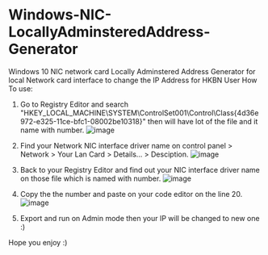 # Windows-NIC-LocallyAdminsteredAddress-Generator
Windows 10 NIC network card Locally Adminstered Address Generator for local Network card interface to change the IP Address for HKBN User
How To use:

1. Go to Registry Editor and search "HKEY_LOCAL_MACHINE\SYSTEM\ControlSet001\Control\Class\{4d36e972-e325-11ce-bfc1-08002be10318}" then will have lot of the file and it name with number.
![image](https://user-images.githubusercontent.com/93077307/202847967-1b006800-e303-4802-86c9-3b4bf0bed50e.png)

2. Find your Network NIC interface driver name on control panel > Network > Your Lan Card > Details... > Desciption.
![image](https://user-images.githubusercontent.com/93077307/202848006-ca9a84d5-1664-4df4-98ae-8236a0e99fc4.png)

3. Back to your Registry Editor and find out your NIC interface driver name on those file which is named with number.
![image](https://user-images.githubusercontent.com/93077307/202848240-2b6f23fb-21c7-4179-8d13-ad0167958471.png)

4. Copy the the number and paste on your code editor on the line 20.
![image](https://user-images.githubusercontent.com/93077307/202848124-b0935e71-607a-4926-8ddb-7fa7f20a00c0.png)

5. Export and run on Admin mode then your IP will be changed to new one :)

Hope you enjoy :)


